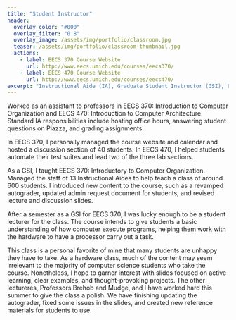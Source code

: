 ```yaml
---
title: "Student Instructor"
header:
  overlay_color: "#000"
  overlay_filter: "0.8"
  overlay_image: /assets/img/portfolio/classroom.jpg
  teaser: /assets/img/portfolio/classroom-thumbnail.jpg
  actions:
    - label: EECS 370 Course Website
      url: http://www.eecs.umich.edu/courses/eecs370/
    - label: EECS 470 Course Website
      url: http://www.eecs.umich.edu/courses/eecs470/
excerpt: "Instructional Aide (IA), Graduate Student Instructor (GSI), Lecturer, <br/> Jan 2018 - Dec 2019"
---
```


Worked as an assistant to professors in EECS 370: Introduction to Computer
Organization and EECS 470: Introduction to Computer Architecture. Standard IA
responsibilities include hosting office hours, answering student questions on
Piazza, and grading assignments.

In EECS 370, I personally managed the course website and calendar and hosted a
discussion section of 40 students.  In EECS 470, I helped students automate
their test suites and lead two of the three lab sections.

As a GSI, I taught EECS 370: Introductory to Computer Organization.  Managed the
staff of 13 Instructional Aides to help teach a class of around 600 students.  I
introduced new content to the course, such as a revamped autograder, updated
admin request document for students, and revised lecture and discussion slides.

After a semester as a GSI for EECS 370, I was lucky enough to be a student
lecturer for the class.  The course intends to give students a basic
understanding of how computer execute programs, helping them work with the
hardware to have a processor carry out a task.

This class is a personal favorite of mine that many students are unhappy they
have to take.  As a hardware class, much of the content may seem irrelevant to
the majority of computer science students who take the course.  Nonetheless, I
hope to garner interest with slides focused on active learning, clear examples,
and thought-provoking projects.  The other lectureres, Professors Brehob and
Mudge, and I have worked hard this summer to give the class a polish.  We have
finishing updating the autograder, fixed some issues in the slides, and created
new reference materials for students to use.
